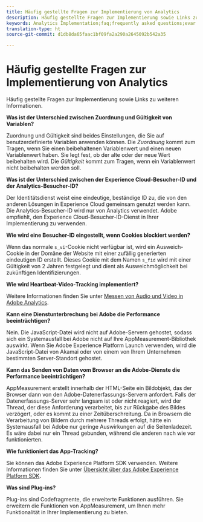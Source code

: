 ```yaml
---
title: Häufig gestellte Fragen zur Implementierung von Analytics
description: Häufig gestellte Fragen zur Implementierung sowie Links zu weiteren Informationen.
keywords: Analytics Implementation;faq;frequently asked questions;evar expiration;custom event visibility;timestamp;visitor id grace period;visitor id;Experience Cloud visitor id;analytics visitor id;dtm;heartbeat;cookies;tracking server;performance;javascript;data collection;s_code version;s_code debug;track link types;track video;track mobile app;first party cookie;ssl certificate;certification expiration;certificate expiration;plugins;data insertion api;500 error;500;Manage user;manage group;users;groups
translation-type: ht
source-git-commit: d1db8da65faac1bf09fa2a290a2645092b542a35

---
```



# Häufig gestellte Fragen zur Implementierung von Analytics

Häufig gestellte Fragen zur Implementierung sowie Links zu weiteren Informationen.

**Was ist der Unterschied zwischen Zuordnung und Gültigkeit von Variablen?**

Zuordnung und Gültigkeit sind beides Einstellungen, die Sie auf benutzerdefinierte Variablen anwenden können. Die *Zuordnung* kommt zum Tragen, wenn Sie einen beibehaltenen Variablenwert und einen neuen Variablenwert haben. Sie legt fest, ob der alte oder der neue Wert beibehalten wird. Die *Gültigkeit* kommt zum Tragen, wenn ein Variablenwert nicht beibehalten werden soll.

**Was ist der Unterschied zwischen der Experience Cloud-Besucher-ID und der Analytics-Besucher-ID?**

Der Identitätsdienst weist eine eindeutige, beständige ID zu, die von den anderen Lösungen in Experience Cloud gemeinsam genutzt werden kann. Die Analytics-Besucher-ID wird nur von Analytics verwendet. Adobe empfiehlt, den Experience Cloud-Besucher-ID-Dienst in Ihrer Implementierung zu verwenden.

**Wie wird eine Besucher-ID eingestellt, wenn Cookies blockiert werden?**

Wenn das normale `s_vi`-Cookie nicht verfügbar ist, wird ein Ausweich-Cookie in der Domäne der Website mit einer zufällig generierten eindeutigen ID erstellt. Dieses Cookie mit dem Namen `s_fid` wird mit einer Gültigkeit von 2 Jahren festgelegt und dient als Ausweichmöglichkeit bei zukünftigen Identifizierungen.

**Wie wird Heartbeat-Video-Tracking implementiert?**

Weitere Informationen finden Sie unter [Messen von Audio und Video in Adobe Analytics](https://docs.adobe.com/content/help/de-DE/media-analytics/using/media-overview.html).

**Kann eine Dienstunterbrechung bei Adobe die Performance beeinträchtigen?**

Nein. Die JavaScript-Datei wird nicht auf Adobe-Servern gehostet, sodass sich ein Systemausfall bei Adobe nicht auf Ihre AppMeasurement-Bibliothek auswirkt. Wenn Sie Adobe Experience Platform Launch verwenden, wird die JavaScript-Datei von Akamai oder von einem von Ihrem Unternehmen bestimmten Server-Standort gehostet.

**Kann das Senden von Daten vom Browser an die Adobe-Dienste die Performance beeinträchtigen?**

AppMeasurement erstellt innerhalb der HTML-Seite ein Bildobjekt, das der Browser dann von den Adobe-Datenerfassungs-Servern anfordert. Falls der Datenerfassungs-Server sehr langsam ist oder nicht reagiert, wird der Thread, der diese Anforderung verarbeitet, bis zur Rückgabe des Bildes verzögert, oder es kommt zu einer Zeitüberschreitung. Da in Browsern die Verarbeitung von Bildern durch mehrere Threads erfolgt, hätte ein Systemausfall bei Adobe nur geringe Auswirkungen auf die Seitenladezeit. Es wäre dabei nur ein Thread gebunden, während die anderen nach wie vor funktionierten.

**Wie funktioniert das App-Tracking?**

Sie können das Adobe Experience Platform SDK verwenden. Weitere Informationen finden Sie unter [Übersicht über das Adobe Experience Platform SDK](https://aep-sdks.gitbook.io/docs/).

**Was sind Plug-ins?**

Plug-ins sind Codefragmente, die erweiterte Funktionen ausführen. Sie erweitern die Funktionen von AppMeasurement, um Ihnen mehr Funktionalität in Ihrer Implementierung zu bieten.
